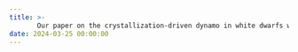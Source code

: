 ```yaml
---
title: >-
       Our paper on the crystallization-driven dynamo in white dwarfs was highlighted in <a href="https://aasnova.org/2024/03/25/crystallization-convection-and-a-magnetic-white-dwarf-mystery" target="_blank"> AAS Nova <i class="fas fa-angle-double-right"></i></a>
date: 2024-03-25 00:00:00 
---
```

